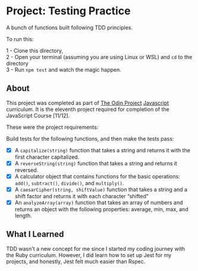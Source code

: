 # Project: Testing Practice

A bunch of functions built following TDD principles.

To run this:

1 - Clone this directory,  
2 - Open your terminal (assuming you are using Linux or WSL) and `cd` to the directory  
3 - Run `npm test` and watch the magic happen.  

## About

This project was completed as part of [The Odin Project](https://www.theodinproject.com/) [Javascript](https://www.theodinproject.com/paths/full-stack-javascript/courses/javascript) curriculum. It is the eleventh project required for completion of the JavaScript Course [11/12].

These were the project requirements:

Build tests for the following functions, and then make the tests pass:

- [x] A `capitalize(string)` function that takes a string and returns it with the first character capitalized.
- [x] A `reverseString(string)` function that takes a string and returns it reversed.
- [x] A calculator object that contains functions for the basic operations: `add()`, `subtract()`, `divide()`, and `multiply()`.
- [x] A `caesarCipher(string, shiftValue)` function that takes a string and a shift factor and returns it with each character “shifted”
- [x] An `analyzeArray(array)` function that takes an array of numbers and returns an object with the following properties: average, min, max, and length.

## What I Learned

TDD wasn't a new concept for me since I started my coding journey with the Ruby curriculum. However, I did learn how to set up Jest for my projects, and honestly, Jest felt much easier than Rspec.
